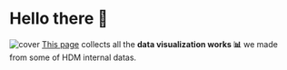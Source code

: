 # Hello there 👋
![cover](https://user-images.githubusercontent.com/108752405/216772366-9e4e3016-ce61-4244-9258-843f2f5ccf73.jpg)
[This page](https://h-farm-digital-marketing.github.io/) collects all the **data visualization works 📊** we made from some of HDM internal datas.
